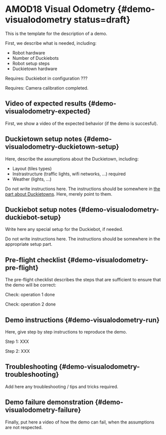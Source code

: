 # AMOD18 Visual Odometry {#demo-visualodometry status=draft}

This is the template for the description of a demo.

First, we describe what is needed, including:

* Robot hardware
* Number of Duckiebots
* Robot setup steps
* Duckietown hardware

<div class='requirements' markdown="1">

Requires: Duckiebot in configuration ???

Requires: Camera calibration completed.

</div>

## Video of expected results {#demo-visualodometry-expected}

First, we show a video of the expected behavior (if the demo is succesful).

## Duckietown setup notes {#demo-visualodometry-duckietown-setup}

Here, describe the assumptions about the Duckietown, including:

* Layout (tiles types)
* Instrastructure (traffic lights, wifi networks, ...) required
* Weather (lights, ...)

Do not write instructions here. The instructions should be somewhere in [the part about Duckietowns](+opmanual_duckietown#duckietowns). Here, merely point to them.


## Duckiebot setup notes {#demo-visualodometry-duckiebot-setup}

Write here any special setup for the Duckiebot, if needed.


Do not write instructions here. The instructions should be somewhere in the appropriate setup part.


## Pre-flight checklist {#demo-visualodometry-pre-flight}

The pre-flight checklist describes the steps that are sufficient to
ensure that the demo will be correct:

Check: operation 1 done

Check: operation 2 done

## Demo instructions {#demo-visualodometry-run}

Here, give step by step instructions to reproduce the demo.

Step 1: XXX

Step 2: XXX


## Troubleshooting {#demo-visualodometry-troubleshooting}

Add here any troubleshooting / tips and tricks required.

## Demo failure demonstration {#demo-visualodometry-failure}

Finally, put here a video of how the demo can fail, when the assumptions are not respected.
